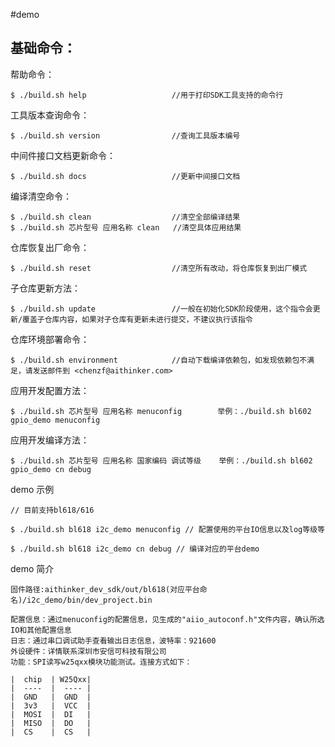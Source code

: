 #demo


## 基础命令：

帮助命令：

```
$ ./build.sh help					//用于打印SDK工具支持的命令行

```

工具版本查询命令：

```
$ ./build.sh version				//查询工具版本编号

```

中间件接口文档更新命令：

```
$ ./build.sh docs					//更新中间接口文档

```

编译清空命令：

```
$ ./build.sh clean					//清空全部编译结果
$ ./build.sh 芯片型号 应用名称 clean   //清空具体应用结果

```

仓库恢复出厂命令：

```
$ ./build.sh reset					//清空所有改动，将仓库恢复到出厂模式

```

子仓库更新方法：

```
$ ./build.sh update					//一般在初始化SDK阶段使用，这个指令会更新/覆盖子仓库内容，如果对子仓库有更新未进行提交，不建议执行该指令

```

仓库环境部署命令：

```
$ ./build.sh environment			//自动下载编译依赖包，如发现依赖包不满足，请发送邮件到 <chenzf@aithinker.com>

```

应用开发配置方法：

```
$ ./build.sh 芯片型号 应用名称 menuconfig		 举例：./build.sh bl602 gpio_demo menuconfig
```

应用开发编译方法：

```
$ ./build.sh 芯片型号 应用名称 国家编码 调试等级	举例：./build.sh bl602 gpio_demo cn debug

```

demo 示例
```
// 目前支持bl618/616

$ ./build.sh bl618 i2c_demo menuconfig // 配置使用的平台IO信息以及log等级等

$ ./build.sh bl618 i2c_demo cn debug // 编译对应的平台demo
```

demo 简介
```
固件路径:aithinker_dev_sdk/out/bl618(对应平台命名)/i2c_demo/bin/dev_project.bin

配置信息：通过menuconfig的配置信息，见生成的"aiio_autoconf.h"文件内容，确认所选IO和其他配置信息
日志：通过串口调试助手查看输出日志信息，波特率：921600
外设硬件：详情联系深圳市安信可科技有限公司
功能：SPI读写w25qxx模块功能测试。连接方式如下：

|  chip  | W25Qxx|
|  ----  |  ---- |
|  GND	 |  GND  |
|  3v3	 |  VCC  |
|  MOSI	 |  DI   |
|  MISO	 |  DO   |
|  CS	 |  CS   |

```


